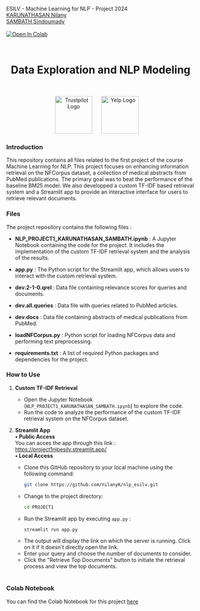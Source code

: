 ESILV - Machine Learning for NLP - Project 2024 <br>
[KARUNATHASAN Nilany](https://www.linkedin.com/in/nilany-karunathasan-7b49691ba/) <br>
[SAMBATH Sïndoumady](https://www.linkedin.com/in/s%C3%AFndoumady-sambath-a7519a209/) <br>
<br>
[![Open In Colab](https://colab.research.google.com/assets/colab-badge.svg)](https://drive.google.com/file/d/1jXj-WADyg9tguMBSsqKHwK6mMXkHmOqu/view?usp=sharing])<br>


<br>
<h1 align="center">Data Exploration and NLP Modeling</h1>
<br>
<br>
<div style="text-align:center;">
    <span style="display:inline-block; margin-right: 20px;">
        <img src="https://upload.wikimedia.org/wikipedia/commons/5/5c/Trustpilot_logo.png" alt="Trustpilot Logo" width="100"/>
    </span>
    <span style="display:inline-block; margin-right: 20px;">
        <img src="https://upload.wikimedia.org/wikipedia/commons/a/ad/Yelp_Logo.svg" alt="Yelp Logo" width="100"/>
    </span>
</div>



### Introduction
This repository contains all files related to the first project of the course Machine Learning for NLP. This project focuses on enhancing information retrieval on the NFCorpus dataset, a collection of medical abstracts from PubMed publications. The primary goal was to beat the performance of the baseline BM25 model. We also developped a custom TF-IDF based retrieval system and a Streamlit app to provide an interactive interface for users to retrieve relevant documents.
 

### Files

The project repository contains the following files :

- **NLP_PROJECT1_KARUNATHASAN_SAMBATH.ipynb** : A Jupyter Notebook containing the code for the project. It includes the implementation of the custom TF-IDF retrieval system and the analysis of the results.

- **app.py** : The Python script for the Streamlit app, which allows users to interact with the custom retrieval system.

- **dev.2-1-0.qrel** : Data file containing relevance scores for queries and documents.

- **dev.all.queries** : Data file with queries related to PubMed articles.

- **dev.docs** : Data file containing abstracts of medical publications from PubMed.

- **loadNFCorpus.py** : Python script for loading NFCorpus data and performing text preprocessing.

- **requirements.txt** : A list of required Python packages and dependencies for the project.


### How to Use

1. **Custom TF-IDF Retrieval**
   - Open the Jupyter Notebook (`NLP_PROJECT1_KARUNATHASAN_SAMBATH.ipynb`) to explore the code.
   - Run the code to analyze the performance of the custom TF-IDF retrieval system on the NFCorpus dataset.

2. **Streamlit App** <br>
     **• Public Access** <br>
       You can acces the app through this link : https://project1nlpesilv.streamlit.app/ <br>
     **• Local Access** <br>
     - Clone this GitHub repository to your local machine using the following command:
       ```bash
       git clone https://github.com/nilanyK/nlp_esilv.git
       ```
     - Change to the project directory:
       ```bash
       cd PROJECT1
       ```
     - Run the Streamlit app by executing `app.py` :
       ```python
       streamlit run app.py
       ```
     - The output will display the link on which the server is running.  Click on it if it doesn't directly open the link.
     - Enter your query and choose the number of documents to consider.
     - Click the "Retrieve Top Documents" button to initiate the retrieval process and view the top documents. <br>
   <br>

### Colab Notebook

You can find the Colab Notebook for this project [here](https://colab.research.google.com/drive/1nU0mSg2O-pSoDkhC_ZOivF4t9D-RvgNg?usp=sharing)

